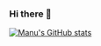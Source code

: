 ### Hi there 👋

<!--Write about you here-->

[![Manu's GitHub stats](https://github-readme-stats.vercel.app/api?username=manuarya1610)](https://github.com/anuraghazra/github-readme-stats)








<!--
**manuarya1610/manuarya1610** is a ✨ _special_ ✨ repository because its `README.md` (this file) appears on your GitHub profile.

Here are some ideas to get you started:

- 🔭 I’m currently working on ...
- 🌱 I’m currently learning ...
- 👯 I’m looking to collaborate on ...
- 🤔 I’m looking for help with ...
- 💬 Ask me about ...
- 📫 How to reach me: ...
- 😄 Pronouns: ...
- ⚡ Fun fact: ...
-->
